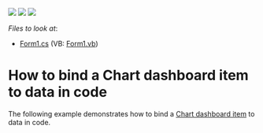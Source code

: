 <!-- default badges list -->
![](https://img.shields.io/endpoint?url=https://codecentral.devexpress.com/api/v1/VersionRange/128580778/13.1.4%2B)
[![](https://img.shields.io/badge/Open_in_DevExpress_Support_Center-FF7200?style=flat-square&logo=DevExpress&logoColor=white)](https://supportcenter.devexpress.com/ticket/details/E4767)
[![](https://img.shields.io/badge/📖_How_to_use_DevExpress_Examples-e9f6fc?style=flat-square)](https://docs.devexpress.com/GeneralInformation/403183)
<!-- default badges end -->
<!-- default file list -->
*Files to look at*:

* [Form1.cs](./CS/Dashboard_CreateChart/Form1.cs) (VB: [Form1.vb](./VB/Dashboard_CreateChart/Form1.vb))
<!-- default file list end -->
# How to bind a Chart dashboard item to data in code


<p>The following example demonstrates how to bind a <a href="https://documentation.devexpress.com/#Dashboard/CustomDocument14719">Chart dashboard item</a> to data in code.</p>

<br/>


